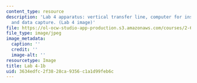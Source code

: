 ```yaml
---
content_type: resource
description: 'Lab 4 apparatus: vertical transfer line, computer for instrumentation
  and data capture. (Lab 4 image)'
file: https://ol-ocw-studio-app-production.s3.amazonaws.com/courses/2-672-project-laboratory-spring-2009/3634edfc2f3828ca9356c1a1d99feb6c_lab41b.jpg
file_type: image/jpeg
image_metadata:
  caption: ''
  credit: ''
  image-alt: ''
resourcetype: Image
title: Lab 4-1b
uid: 3634edfc-2f38-28ca-9356-c1a1d99feb6c
---
```

